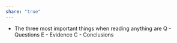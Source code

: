 ```yaml
---
share: "true"
---
```


- The three most important things when reading anything are 
  Q - Questions
  E - Evidence
  C - Conclusions